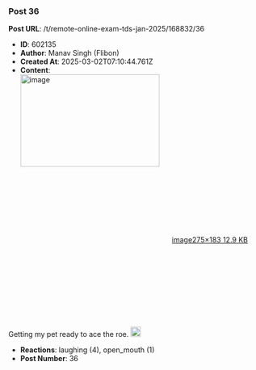 ### Post 36
**Post URL**: /t/remote-online-exam-tds-jan-2025/168832/36
- **ID**: 602135
- **Author**: Manav Singh (Flibon)
- **Created At**: 2025-03-02T07:10:44.761Z
- **Content**:  
  <div class="lightbox-wrapper"><a class="lightbox" href="https://europe1.discourse-cdn.com/flex013/uploads/iitm/original/3X/6/c/6cf95e78fb8ad131a013705d09892824451234a3.jpeg" data-download-href="/uploads/short-url/fy1PVlqjB8CUblaXRBKe3BqCHe3.jpeg?dl=1" title="image" rel="noopener nofollow ugc"><img src="https://europe1.discourse-cdn.com/flex013/uploads/iitm/original/3X/6/c/6cf95e78fb8ad131a013705d09892824451234a3.jpeg" alt="image" data-base62-sha1="fy1PVlqjB8CUblaXRBKe3BqCHe3" width="275" height="183"><div class="meta"><svg class="fa d-icon d-icon-far-image svg-icon" aria-hidden="true"><use href="#far-image"></use></svg><span class="filename">image</span><span class="informations">275×183 12.9 KB</span><svg class="fa d-icon d-icon-discourse-expand svg-icon" aria-hidden="true"><use href="#discourse-expand"></use></svg></div></a></div>
Getting my pet ready to ace the roe. <img src="https://emoji.discourse-cdn.com/google/slightly_smiling_face.png?v=12" title=":slightly_smiling_face:" class="emoji" alt=":slightly_smiling_face:" loading="lazy" width="20" height="20">
- **Reactions**: laughing (4), open_mouth (1)
- **Post Number**: 36

